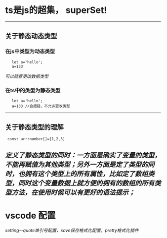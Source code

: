 # ts是js的超集， superSet!
----
## 关于静态动态类型
 ### 在js中类型为动态类型
 ```
    let a='hello';
    a=133 
  ``` 
  *可以随意更改数据类型*
 ### 在ts中的类型为静态类型
 ```
    let a='hello';
    a=133 //会报错，不允许更改类型
  ```
----
## 关于静态类型的理解
 ```
  const arr:number[]=[1,2,3]
 ```
 *定义了静态类型的同时：一方面是确实了变量的类型，不能再赋值为其他类型；另外一方面是定了类型的同时，也拥有这个类型上的所有属性，比如定了数组类型，同时这个变量数据上就方便的拥有的数组的所有类型方法，在使用时候可以有更好的语法提示；*
----
# vscode 配置
*setting--quote单引号配置，save保存格式化配置，pretty格式化插件*



